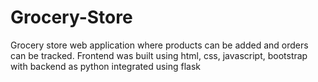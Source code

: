 # Grocery-Store
Grocery store web application where products can be added and orders can be tracked. Frontend was built using html, css, javascript, bootstrap with backend as python integrated using flask
